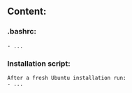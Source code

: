 ## Content:

### .bashrc:
	- ...

### Installation script:
	After a fresh Ubuntu installation run:
	- ...
